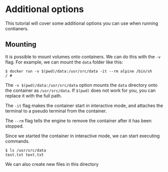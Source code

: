 # Additional options

This tutorial will cover some additional options you can use when running contianers.

## Mounting

It is possible to mount volumes onto containers.
We can do this with the `-v` flag.
For example,
we can mount the `data` folder like this:

```
$ docker run -v $(pwd)/data:/usr/src/data -it --rm alpine /bin/sh
/ #
```

The `-v $(pwd)/data:/usr/src/data` option mounts the `data` directory onto the container as `/usr/src/data`.
If `$(pwd)` does not work for you, you can replace it with the full path.

The `-it` flag makes the container start in interactive mode,
and attaches the terminal to a pseudo terminal from the container.

The `--rm` flag tells the engine to remove the container after it has been stopped.

Since we started the container in interactive mode,
we can start executing commands.

```
$ ls /usr/src/data
test.txt text.txt
```

We can also create new files in this directory
